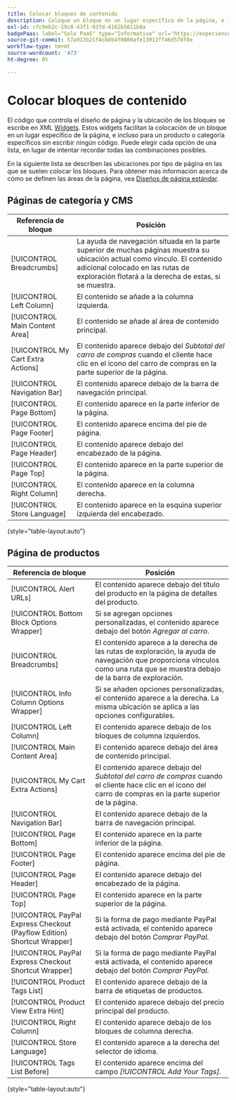 ```yaml
---
title: Colocar bloques de contenido
description: Coloque un bloque en un lugar específico de la página, e incluso para un producto o categoría específicos, sin escribir ningún código
exl-id: cfc9eb2c-19c8-43f1-937d-4162b5011b8a
badgePaas: label="Solo PaaS" type="Informative" url="https://experienceleague.adobe.com/es/docs/commerce/user-guides/product-solutions" tooltip="Se aplica solo a proyectos de Adobe Commerce en la nube (infraestructura PaaS administrada por Adobe) y a proyectos locales."
source-git-commit: 57a913b21f4cbbb4f0800afe13012ff46d578f8e
workflow-type: tm+mt
source-wordcount: '473'
ht-degree: 0%

---
```


# Colocar bloques de contenido

El código que controla el diseño de página y la ubicación de los bloques se escribe en XML [Widgets](widgets.md). Estos widgets facilitan la colocación de un bloque en un lugar específico de la página, e incluso para un producto o categoría específicos sin escribir ningún código. Puede elegir cada opción de una lista, en lugar de intentar recordar todas las combinaciones posibles.

En la siguiente lista se describen las ubicaciones por tipo de página en las que se suelen colocar los bloques. Para obtener más información acerca de cómo se definen las áreas de la página, vea [Diseños de página estándar](page-layout.md#standard-page-layouts).

## Páginas de categoría y CMS

| Referencia de bloque | Posición |
|----------|-------- |
| [!UICONTROL Breadcrumbs] | La ayuda de navegación situada en la parte superior de muchas páginas muestra su ubicación actual como vínculo. El contenido adicional colocado en las rutas de exploración flotará a la derecha de estas, si se muestra. |
| [!UICONTROL Left Column] | El contenido se añade a la columna izquierda. |
| [!UICONTROL Main Content Area] | El contenido se añade al área de contenido principal. |
| [!UICONTROL My Cart Extra Actions] | El contenido aparece debajo del _Subtotal del carro de compras_ cuando el cliente hace clic en el icono del carro de compras en la parte superior de la página. |
| [!UICONTROL Navigation Bar] | El contenido aparece debajo de la barra de navegación principal. |
| [!UICONTROL Page Bottom] | El contenido aparece en la parte inferior de la página. |
| [!UICONTROL Page Footer] | El contenido aparece encima del pie de página. |
| [!UICONTROL Page Header] | El contenido aparece debajo del encabezado de la página. |
| [!UICONTROL Page Top] | El contenido aparece en la parte superior de la página. |
| [!UICONTROL Right Column] | El contenido aparece en la columna derecha. |
| [!UICONTROL Store Language] | El contenido aparece en la esquina superior izquierda del encabezado. |

{style="table-layout:auto"}

## Página de productos

| Referencia de bloque | Posición |
|----------|-------- |
| [!UICONTROL Alert URLs] | El contenido aparece debajo del título del producto en la página de detalles del producto. |
| [!UICONTROL Bottom Block Options Wrapper] | Si se agregan opciones personalizadas, el contenido aparece debajo del botón _Agregar al carro_. |
| [!UICONTROL Breadcrumbs] | El contenido aparece a la derecha de las rutas de exploración, la ayuda de navegación que proporciona vínculos como una ruta que se muestra debajo de la barra de exploración. |
| [!UICONTROL Info Column Options Wrapper] | Si se añaden opciones personalizadas, el contenido aparece a la derecha. La misma ubicación se aplica a las opciones configurables. |
| [!UICONTROL Left Column] | El contenido aparece debajo de los bloques de columna izquierdos. |
| [!UICONTROL Main Content Area] | El contenido aparece debajo del área de contenido principal. |
| [!UICONTROL My Cart Extra Actions] | El contenido aparece debajo del _Subtotal del carro de compras_ cuando el cliente hace clic en el icono del carro de compras en la parte superior de la página. |
| [!UICONTROL Navigation Bar] | El contenido aparece debajo de la barra de navegación principal. |
| [!UICONTROL Page Bottom] | El contenido aparece en la parte inferior de la página. |
| [!UICONTROL Page Footer] | El contenido aparece encima del pie de página. |
| [!UICONTROL Page Header] | El contenido aparece debajo del encabezado de la página. |
| [!UICONTROL Page Top] | El contenido aparece en la parte superior de la página. |
| [!UICONTROL PayPal Express Checkout (Payflow Edition) Shortcut Wrapper] | Si la forma de pago mediante PayPal está activada, el contenido aparece debajo del botón _Comprar PayPal_. |
| [!UICONTROL PayPal Express Checkout Shortcut Wrapper] | Si la forma de pago mediante PayPal está activada, el contenido aparece debajo del botón _Comprar PayPal_. |
| [!UICONTROL Product Tags List] | El contenido aparece debajo de la barra de etiquetas de productos. |
| [!UICONTROL Product View Extra Hint] | El contenido aparece debajo del precio principal del producto. |
| [!UICONTROL Right Column] | El contenido aparece debajo de los bloques de columna derecha. |
| [!UICONTROL Store Language] | El contenido aparece a la derecha del selector de idioma. |
| [!UICONTROL Tags List Before] | El contenido aparece encima del campo _[!UICONTROL Add Your Tags]_. |

{style="table-layout:auto"}

